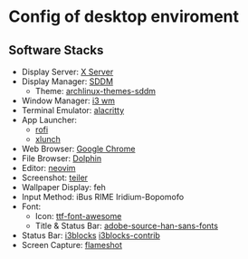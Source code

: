 Config of desktop enviroment
===

## Software Stacks
- Display Server: [X Server](https://wiki.archlinux.org/index.php/Xorg)
- Display Manager: [SDDM](https://wiki.archlinux.org/index.php/SDDM)
    - Theme: [archlinux-themes-sddm](https://aur.archlinux.org/packages/archlinux-themes-sddm)
- Window Manager: [i3 wm](https://i3wm.org/)
- Terminal Emulator: [alacritty](https://github.com/alacritty/alacritty)
- App Launcher:
    - [rofi](https://github.com/davatorium/rofi)
    - [xlunch](http://xlunch.org/)
- Web Browser: [Google Chrome](https://wiki.archlinux.org/index.php/Xorg)
- File Browser: [Dolphin](https://wiki.archlinux.org/index.php/Dolphin)
- Editor: [neovim](https://github.com/neovim/neovim)
- Screenshot: [teiler](https://github.com/carnager/teiler) 
- Wallpaper Display: feh
- Input Method: iBus RIME Iridium-Bopomofo
- Font:
    - Icon: [ttf-font-awesome](https://www.archlinux.org/packages/community/any/ttf-font-awesome/)
    - Title & Status Bar: [adobe-source-han-sans-fonts](https://www.archlinux.org/packages/community/any/adobe-source-han-sans-jp-fonts/)
- Status Bar: [i3blocks](https://vivien.github.io/i3blocks/) [i3blocks-contrib](https://github.com/vivien/i3blocks-contrib)
- Screen Capture: [flameshot](https://wiki.archlinux.org/index.php/Flameshot)

